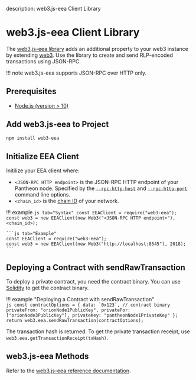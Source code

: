 description: web3.js-eea Client Library
<!--- END of page meta data -->

# web3.js-eea Client Library

The [web3.js-eea library](https://github.com/PegaSysEng/eeajs) adds an additional property to your web3
instance by extending [web3](https://github.com/ethereum/web3.js/). Use the library to create and send
RLP-encoded transactions using JSON-RPC.

!!! note
    web3.js-eea supports JSON-RPC over HTTP only.

## Prerequisites

- [Node.js (version > 10)](https://nodejs.org/en/download/)  

## Add web3.js-eea to Project

```bash
npm install web3-eea
```

## Initialize EEA Client

Initilize your EEA client where:

* `<JSON-RPC HTTP endpoint>` is the JSON-RPC HTTP endpoint of your Pantheon node. Specified by the
[`--rpc-http-host`](../../Reference/Pantheon-CLI-Syntax.md#rpc-http-host) and [`--rpc-http-port`](../../Reference/Pantheon-CLI-Syntax.md#rpc-http-port)
command line options.
* `<chain_id>` is the [chain ID](../../Configuring-Pantheon/NetworkID-And-ChainID.md) of your network.

!!! example
    ```js tab="Syntax"
    const EEAClient = require("web3-eea");
    const web3 = new EEAClient(new Web3("<JSON-RPC HTTP endpoint>"), <chain_id>);
    ```

    ```js tab="Example"
    const EEAClient = require("web3-eea");
    const web3 = new EEAClient(new Web3("http://localhost:8545"), 2018);
    ```

## Deploying a Contract with sendRawTransaction

To deploy a private contract, you need the contract binary. You can use [Solidity](https://solidity.readthedocs.io/en/develop/using-the-compiler.html)
to get the contract binary.

!!! example "Deploying a Contract with sendRawTransaction"  
    ```js
    const contractOptions = {
      data: `0x123`, // contract binary
      privateFrom: "orionNode1PublicKey",
      privateFor: ["orionNode3PublicKey"],
      privateKey: "pantheonNode1PrivateKey"
    };
    return web3.eea.sendRawTransaction(contractOptions);
    ```

The transaction hash is returned. To get the private transaction receipt, use `web3.eea.getTransactionReceipt(txHash)`.

## web3.js-eea Methods

Refer to the [web3.js-eea reference documentation](../../Reference/web3js-eea-Methods.md).
